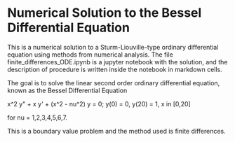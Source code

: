 # Numerical Solution to the Bessel Differential Equation

This is a numerical solution to a Sturm-Liouville-type ordinary differential equation using methods from numerical analysis. The file finite_differences_ODE.ipynb is a jupyter notebook with the solution, and the description of procedure is written inside the notebook in markdown cells.

The goal is to solve the linear second order ordinary differential equation, known as the Bessel Differential Equation

x^2 y" + x y' + (x^2 - nu^2) y = 0; 
y(0) = 0, 
y(20) = 1, 
x in [0,20] 

for nu = 1,2,3,4,5,6,7.

This is a boundary value problem and the method used is finite differences.
